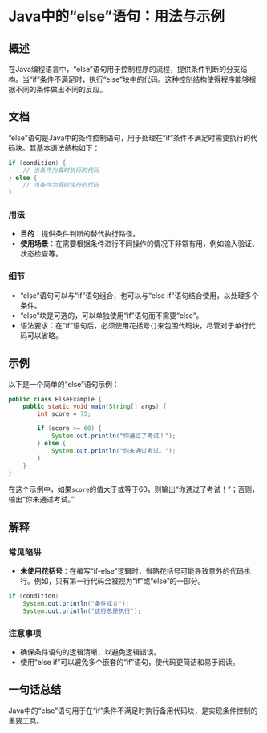 <!--
Meta Description: # Java中的“else”语句：用法与示例 ## 概述 在Java编程语言中，“else”语句用于控制程序的流程，提供条件判断的分支结构。当“if”条件不满足时，执行“else”块中的代码。这种控制结构使得程序能够根据不同的条件做出不同的反应。 ## 文档 “else”语句是Java中的条件控制语...
Meta Keywords: else, system, out, println, java
-->

# Java中的“else”语句：用法与示例

## 概述
在Java编程语言中，“else”语句用于控制程序的流程，提供条件判断的分支结构。当“if”条件不满足时，执行“else”块中的代码。这种控制结构使得程序能够根据不同的条件做出不同的反应。

## 文档
“else”语句是Java中的条件控制语句，用于处理在“if”条件不满足时需要执行的代码块。其基本语法结构如下：

```java
if (condition) {
    // 当条件为真时执行的代码
} else {
    // 当条件为假时执行的代码
}
```

### 用法
- **目的**：提供条件判断的替代执行路径。
- **使用场景**：在需要根据条件进行不同操作的情况下非常有用，例如输入验证、状态检查等。

### 细节
- “else”语句可以与“if”语句组合，也可以与“else if”语句结合使用，以处理多个条件。
- “else”块是可选的，可以单独使用“if”语句而不需要“else”。
- 语法要求：在“if”语句后，必须使用花括号`{}`来包围代码块，尽管对于单行代码可以省略。

## 示例
以下是一个简单的“else”语句示例：

```java
public class ElseExample {
    public static void main(String[] args) {
        int score = 75;

        if (score >= 60) {
            System.out.println("你通过了考试！");
        } else {
            System.out.println("你未通过考试。");
        }
    }
}
```

在这个示例中，如果`score`的值大于或等于60，则输出“你通过了考试！”；否则，输出“你未通过考试。”

## 解释
### 常见陷阱
- **未使用花括号**：在编写“if-else”逻辑时，省略花括号可能导致意外的代码执行。例如，只有第一行代码会被视为“if”或“else”的一部分。
  
```java
if (condition)
    System.out.println("条件成立");
    System.out.println("这行总是执行");
```

### 注意事项
- 确保条件语句的逻辑清晰，以避免逻辑错误。
- 使用“else if”可以避免多个嵌套的“if”语句，使代码更简洁和易于阅读。

## 一句话总结
Java中的“else”语句用于在“if”条件不满足时执行备用代码块，是实现条件控制的重要工具。